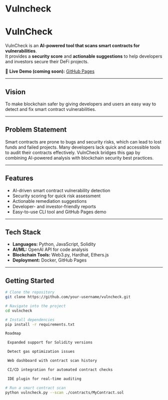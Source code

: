 # Vulncheck
# VulnCheck

VulnCheck is an **AI-powered tool that scans smart contracts for vulnerabilities**.  
It provides a **security score** and **actionable suggestions** to help developers and investors secure their DeFi projects.  

🔗 **Live Demo (coming soon):** [GitHub Pages](https://your-username.github.io/vulncheck/)  

---

## Vision
To make blockchain safer by giving developers and users an easy way to detect and fix smart contract vulnerabilities.  

---

## Problem Statement
Smart contracts are prone to bugs and security risks, which can lead to lost funds and failed projects. Many developers lack quick and accessible tools to audit their contracts effectively. VulnCheck bridges this gap by combining AI-powered analysis with blockchain security best practices.  

---

## Features
- AI-driven smart contract vulnerability detection  
- Security scoring for quick risk assessment  
- Actionable remediation suggestions  
- Developer- and investor-friendly reports  
- Easy-to-use CLI tool and GitHub Pages demo  

---

## Tech Stack
- **Languages:** Python, JavaScript, Solidity  
- **AI/ML:** OpenAI API for code analysis  
- **Blockchain Tools:** Web3.py, Hardhat, Ethers.js  
- **Deployment:** Docker, GitHub Pages  

---

## Getting Started
```bash
# Clone the repository
git clone https://github.com/your-username/vulncheck.git

# Navigate into the project
cd vulncheck

# Install dependencies
pip install -r requirements.txt

Roadmap

 Expanded support for Solidity versions

 Detect gas optimization issues

 Web dashboard with contract scan history

 CI/CD integration for automated contract checks

 IDE plugin for real-time auditing

# Run a smart contract scan
python vulncheck.py --scan ./contracts/MyContract.sol
